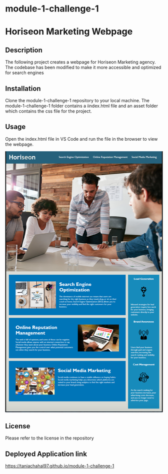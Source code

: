# module-1-challenge-1
# Horiseon Marketing Webpage 

## Description

The following project creates a webpage for Horiseon Marketing agency. The codebase has been modified to make it more accessible and optimized for search engines


## Installation

Clone the module-1-challenge-1 repository to your local machine. The module-1-challenge-1 folder contains a iindex.html file and an asset folder which contains the css file for the project. 

## Usage

Open the index.html file in VS Code and run the file in the browser to view the webpage. 

![Horiseon Marketing Webpage](assets/images/Mockup-image.png)


## License

Please refer to the license in the repository

## Deployed Application link
https://taniachahal97.github.io/module-1-challenge-1
